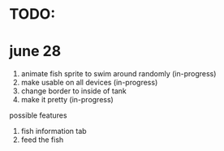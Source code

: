 # TODO:
# june 28
1. animate fish sprite to swim around randomly (in-progress)
2. make usable on all devices (in-progress)
3. change border to inside of tank
4. make it pretty (in-progress)

possible features
1. fish information tab
2. feed the fish
